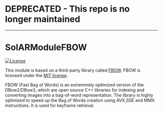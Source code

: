 # DEPRECATED - This repo is no longer maintained

----

# SolARModuleFBOW

[![License](https://img.shields.io/github/license/SolARFramework/SolARModuleFBOW?style=flat-square&label=License)](https://www.apache.org/licenses/LICENSE-2.0)

This module is based on a third-party library called [FBOW](https://github.com/rmsalinas/fbow). FBOW is licensed under the [MIT license](https://opensource.org/licenses/MIT).

FBOW (Fast Bag of Words) is an extremmely optimized version of the DBow2/DBow3, which are open source C++ libraries for indexing and converting images into a bag-of-word representation. The library is highly optimized to speed up the Bag of Words creation using AVX,SSE and MMX instructions. It is used for keyframe retrieval.
